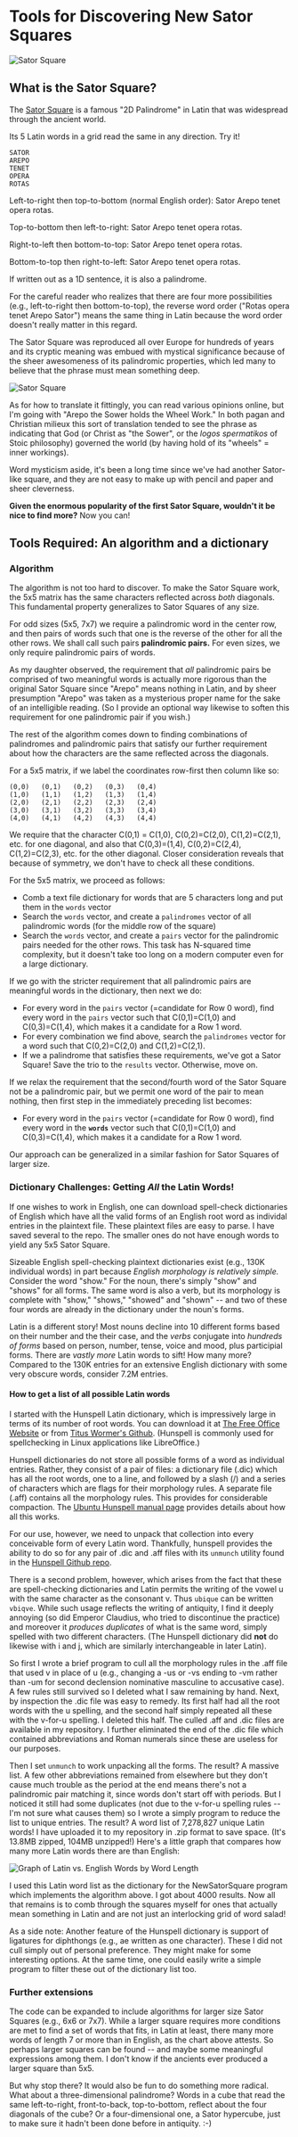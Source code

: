# Tools for Discovering New Sator Squares
![Sator Square](https://upload.wikimedia.org/wikipedia/commons/thumb/7/71/Sator_Square_at_Opp%C3%A8de.jpg/330px-Sator_Square_at_Opp%C3%A8de.jpg)
## What is the Sator Square?
The [Sator Square](https://en.wikipedia.org/wiki/Sator_Square) is a famous "2D Palindrome" in Latin that was widespread through the ancient world.  

Its 5 Latin words in a grid read the same in any direction.  Try it!
```
SATOR
AREPO
TENET
OPERA
ROTAS
```
Left-to-right then top-to-bottom (normal English order): Sator Arepo tenet opera rotas.

Top-to-bottom then left-to-right: Sator Arepo tenet opera rotas.

Right-to-left then bottom-to-top: Sator Arepo tenet opera rotas.

Bottom-to-top then right-to-left: Sator Arepo tenet opera rotas.

If written out as a 1D sentence, it is also a palindrome.

For the careful reader who realizes that there are four more possibilities (e.g., left-to-right then bottom-to-top), the reverse word order ("Rotas opera tenet Arepo Sator") means the same thing in Latin because the word order doesn't really matter in this regard.

The Sator Square was reproduced all over Europe for hundreds of years and its cryptic meaning was embued with mystical significance because of the sheer awesomeness of its palindromic properties, which led many to believe that the phrase must mean something deep.

![Sator Square](https://upload.wikimedia.org/wikipedia/commons/thumb/d/d0/Grenoble_-_Sator_02.jpg/330px-Grenoble_-_Sator_02.jpg)

As for how to translate it fittingly, you can read various opinions online, but I'm going with "Arepo the Sower holds the Wheel Work."  In both pagan and Christian milieux this sort of translation tended to see the phrase as indicating that God (or Christ as "the Sower", or the *logos spermatikos* of Stoic philosophy) governed the world (by having hold of its "wheels" = inner workings).

Word mysticism aside, it's been a long time since we've had another Sator-like square, and they are not easy to make up with pencil and paper and sheer cleverness.  

**Given the enormous popularity of the first Sator Square, wouldn't it be nice to find more?**  Now you can!

## Tools Required: An algorithm and a dictionary
### Algorithm
The algorithm is not too hard to discover.  To make the Sator Square work, the 5x5 matrix has the same characters reflected across *both* diagonals.  This fundamental property generalizes to Sator Squares of any size.  

For odd sizes (5x5, 7x7) we require a palindromic word in the center row, and then pairs of words such that one is the reverse of the other for all the other rows. We shall call such pairs **palindromic pairs.**  For even sizes, we only require palindromic pairs of words.

As my daughter observed, the requirement that *all* palindromic pairs be comprised of two meaningful words is actually more rigorous than the original Sator Square since "Arepo" means nothing in Latin, and by sheer presumption "Arepo" was taken as a mysterious proper name for the sake of an intelligible reading.  (So I provide an optional way likewise to soften this requirement for one palindromic pair if you wish.)

The rest of the algorithm comes down to finding combinations of palindromes and palindromic pairs that satisfy our further requirement about how the characters are the same reflected across the diagonals.

For a 5x5 matrix, if we label the coordinates row-first then column like so:
```
(0,0)   (0,1)   (0,2)   (0,3)   (0,4)
(1,0)   (1,1)   (1,2)   (1,3)   (1,4)
(2,0)   (2,1)   (2,2)   (2,3)   (2,4)
(3,0)   (3,1)   (3,2)   (3,3)   (3,4)
(4,0)   (4,1)   (4,2)   (4,3)   (4,4)
```
We require that the character C(0,1) = C(1,0), C(0,2)=C(2,0), C(1,2)=C(2,1), etc. for one diagonal, and also that C(0,3)=(1,4), C(0,2)=C(2,4), C(1,2)=C(2,3), etc. for the other diagonal.  Closer consideration reveals that because of symmetry, we don't have to check all these conditions.

For the 5x5 matrix, we proceed as follows:
- Comb a text file dictionary for words that are 5 characters long and put them in the `words` vector
- Search the `words` vector, and create a `palindromes` vector of all palindromic words (for the middle row of the square)
- Search the `words` vector, and create a `pairs` vector for the palindromic pairs needed for the other rows.  This task has N-squared time complexity, but it doesn't take too long on a modern computer even for a large dictionary.

If we go with the stricter requirement that all palindromic pairs are meaningful words in the dictionary, then next we do:
- For every word in the `pairs` vector (=candidate for Row 0 word), find every word in the `pairs` vector such that C(0,1)=C(1,0) and C(0,3)=C(1,4), which makes it a candidate for a Row 1 word.
- For every combination we find above, search the `palindromes` vector for a word such that C(0,2)=C(2,0) and C(1,2)=C(2,1).
- If we a palindrome that satisfies these requirements, we've got a Sator Square!  Save the trio to the `results` vector.  Otherwise, move on.

If we relax the requirement that the second/fourth word of the Sator Square not be a palindromic pair, but we permit one word of the pair to mean nothing, then first step in the immediately preceding list becomes:
- For every word in the `pairs` vector (=candidate for Row 0 word), find every word in the **`words`** vector such that C(0,1)=C(1,0) and C(0,3)=C(1,4), which makes it a candidate for a Row 1 word.

Our approach can be generalized in a similar fashion for Sator Squares of larger size.

### Dictionary Challenges: Getting *All* the Latin Words!
If one wishes to work in English, one can download spell-check dictionaries of English which have all the valid forms of an English root word as individal entries in the plaintext file.  These plaintext files are easy to parse.  I have saved several to the repo.  The smaller ones do not have enough words to yield any 5x5 Sator Square.

Sizeable English spell-checking plaintext dictionaries exist (e.g., 130K individual words) in part because *English morphology is relatively simple.*  Consider the word "show."  For the noun, there's simply "show" and "shows" for all forms.  The same word is also a verb, but its morphology is complete with "show," "shows," "showed" and "shown" -- and two of these four words are already in the dictionary under the noun's forms.

Latin is a different story!  Most nouns decline into 10 different forms based on their number and the their case, and the *verbs* conjugate into *hundreds of forms* based on person, number, tense, voice and mood, plus participial forms.  There are *vastly more* Latin words to sift!  How many more?  Compared to the 130K entries for an extensive English dictionary with some very obscure words, consider 7.2M entries.

#### How to get a list of all possible Latin words
I started with the Hunspell Latin dictionary, which is impressively large in terms of its number of root words.  You can download it at [The Free Office Website](https://www.freeoffice.com/en/download/dictionaries) or from [Titus Wormer's Github](https://github.com/wooorm/dictionaries/tree/main/dictionaries).  (Hunspell is commonly used for spellchecking in Linux applications like LibreOffice.)

Hunspell dictionaries do not store all possible forms of a word as individual entries.  Rather, they consist of a pair of files: a dictionary file (.dic) which has all the root words, one to a line, and followed by a slash (/) and a series of characters which are flags for their morphology rules.  A separate file (.aff) contains all the morphology rules.  This provides for considerable compaction.  The [Ubuntu Hunspell manual page](http://manpages.ubuntu.com/manpages/bionic/man5/hunspell.5.html) provides details about how all this works.

For our use, however, we need to unpack that collection into every conceivable form of every Latin word.  Thankfully, hunspell provides the ability to do so for any pair of .dic and .aff files with its `unmunch` utility found in the [Hunspell Github repo](https://github.com/hunspell/hunspell/tree/master/src/tools).

There is a second problem, however, which arises from the fact that these are spell-checking dictionaries and Latin permits the writing of the vowel u with the same character as the consonant v.  Thus `ubique` can be written `vbiqve`.  While such usage reflects the writing of antiquity, I find it deeply annoying (so did Emperor Claudius, who tried to discontinue the practice) and moreover it *produces duplicates* of what is the same word, simply spelled with two different characters.  (The Hunspell dictionary did **not** do likewise with i and j, which are similarly interchangeable in later Latin).

So first I wrote a brief program to cull all the morphology rules in the .aff file that used v in place of u (e.g., changing a -us or -vs ending to -vm rather than -um for second declension nominative masculine to accusative case).  A few rules still survived so I deleted what I saw remaining by hand.  Next, by inspection the .dic file was easy to remedy.  Its first half had all the root words with the u spelling, and the second half simply repeated all these with the v-for-u spelling.  I deleted this half.  The culled .aff and .dic files are available in my repository.  I further eliminated the end of the .dic file which contained abbreviations and Roman numerals since these are useless for our purposes.

Then I set `unmunch` to work unpacking all the forms.  The result?  A massive list.  A few other abbreviations remained from elsewhere but they don't cause much trouble as the period at the end means there's not a palindromic pair matching it, since words don't start off with periods.  But I noticed it still had some duplicates (not due to the v-for-u spelling rules -- I'm not sure what causes them) so I wrote a simply program to reduce the list to unique entries.  The result?  A word list of 7,278,827 unique Latin words! I have uploaded it to my repository in .zip format to save space.  (It's 13.8MB zipped, 104MB unzipped!)  Here's a little graph that compares how many more Latin words there are than English:

![Graph of Latin vs. English Words by Word Length](/images/LatinVsEnglishWords.png)

I used this Latin word list as the dictionary for the NewSatorSquare program which implements the algorithm above.  I got about 4000 results.  Now all that remains is to comb through the squares myself for ones that actually mean something in Latin and are not just an interlocking grid of word salad!

As a side note: Another feature of the Hunspell dictionary is support of ligatures for diphthongs (e.g., ae written as one character).  These I did not cull simply out of personal preference.  They might make for some interesting options.  At the same time, one could easily write a simple program to filter these out of the dictionary list too.

### Further extensions
The code can be expanded to include algorithms for larger size Sator Squares (e.g., 6x6 or 7x7).  While a larger square requires more conditions are met to find a set of words that fits, in Latin at least, there many more words of length 7 or more than in English, as the chart above attests.  So perhaps larger squares can be found -- and maybe some meaningful expressions among them.  I don't know if the ancients ever produced a larger square than 5x5.

But why stop there?  It would also be fun to do something more radical.  What about a three-dimensional palindrome?  Words in a cube that read the same left-to-right, front-to-back, top-to-bottom, reflect about the four diagonals of the cube?  Or a four-dimensional one, a Sator hypercube, just to make sure it hadn't been done before in antiquity.  :-)


